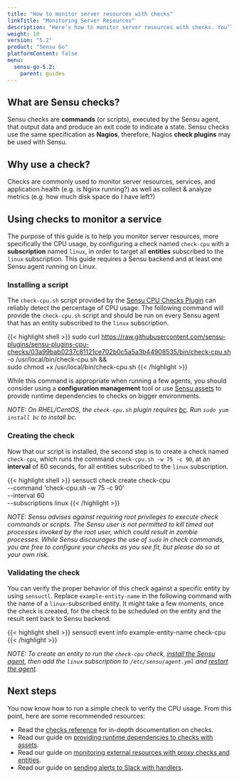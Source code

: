 ```yaml
---
title: "How to monitor server resources with checks"
linkTitle: "Monitoring Server Resources"
description: "Here’s how to monitor server resources with checks. You’ll learn about Sensu checks, why you should use checks, and how to use them to monitor a service. Read the guide to learn more."
weight: 10
version: "5.2"
product: "Sensu Go"
platformContent: false
menu:
  sensu-go-5.2:
    parent: guides
---
```


## What are Sensu checks?

Sensu checks are **commands** (or scripts), executed by the Sensu agent, that
output data and produce an exit code to indicate a state. Sensu checks use the
same specification as **Nagios**, therefore, Nagios **check plugins** may be
used with Sensu.

## Why use a check?

Checks are commonly used to monitor server resources, services, and application
health (e.g. is Nginx running?) as well as collect & analyze metrics (e.g. how
much disk space do I have left?)

## Using checks to monitor a service

The purpose of this guide is to help you monitor server resources, more
specifically the CPU usage, by configuring a check named `check-cpu` with a
**subscription** named `linux`, in order to target all **entities** subscribed
to the `linux` subscription.
This guide requires a Sensu backend and at least one Sensu agent running on Linux.

### Installing a script

The `check-cpu.sh` script provided by the [Sensu CPU Checks Plugin][1] can
reliably detect the percentage of CPU usage. The following command will provide
the `check-cpu.sh` script and should be run on every Sensu agent that has an
entity subscribed to the `linux` subscription.

{{< highlight shell >}}
sudo curl https://raw.githubusercontent.com/sensu-plugins/sensu-plugins-cpu-checks/03a99bab0237c81121ce702b0c5a5a3b44908535/bin/check-cpu.sh \
-o /usr/local/bin/check-cpu.sh && \
sudo chmod +x /usr/local/bin/check-cpu.sh
{{< /highlight >}}

While this command is appropriate when running a few agents, you should consider
using a **configuration management** tool or use [Sensu assets][2] to provide
runtime dependencies to checks on bigger environments.

_NOTE: On RHEL/CentOS, the `check-cpu.sh` plugin requires [bc](https://www.gnu.org/software/bc/).
Run `sudo yum install bc` to install bc._

### Creating the check

Now that our script is installed, the second step is to create a check named
`check-cpu`, which runs the command `check-cpu.sh -w 75 -c 90`, at an
**interval** of 60 seconds, for all entities subscribed to the `linux`
subscription.

{{< highlight shell >}}
sensuctl check create check-cpu \
--command 'check-cpu.sh -w 75 -c 90' \
--interval 60 \
--subscriptions linux
{{< /highlight >}}

_NOTE: Sensu advises against requiring root privileges to execute check
commands or scripts. The Sensu user is not permitted to kill timed out processes
invoked by the root user, which could result in zombie processes. While Sensu
discourages the use of `sudo` in check commands, you are free to configure your
checks as you see fit, but please do so at your own risk._

### Validating the check

You can verify the proper behavior of this check against a specific entity by using `sensuctl`.
Replace `example-entity-name` in the following command with the name of a `linux`-subscribed entity.
It might take a few moments, once the check is created,
for the check to be scheduled on the entity and the result sent back to Sensu backend.

{{< highlight shell >}}
sensuctl event info example-entity-name check-cpu
{{< /highlight >}}

_NOTE: To create an entity to run the `check-cpu` check, [install the Sensu agent][install],
then add the `linux` subscription to `/etc/sensu/agent.yml` and [restart the agent][start]._

## Next steps

You now know how to run a simple check to verify the CPU usage. From this point,
here are some recommended resources:

* Read the [checks reference][3] for in-depth documentation on checks.
* Read our guide on [providing runtime dependencies to checks with assets][2].
* Read our guide on [monitoring external resources with proxy checks and entities][5].
* Read our guide on [sending alerts to Slack with handlers][6].

[1]: https://github.com/sensu-plugins/sensu-plugins-cpu-checks
[2]: ../install-check-executables-with-assets
[3]: ../../reference/checks
[4]: ../
[5]: ../monitor-external-resources
[6]: ../send-slack-alerts
[install]: ../../installation/install-sensu/#install-the-sensu-agent
[start]: ../../reference/agent/#restarting-the-service
